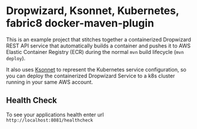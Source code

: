# Dropwizard, Ksonnet, Kubernetes, fabric8 docker-maven-plugin

This is an example project that stitches together a containerized Dropwizard
REST API service that automatically builds a container and pushes it
to AWS Elastic Container Registry (ECR) during the normal `mvn` build
lifecycle (`mvn deploy`).


It also uses [Ksonnet](https://ksonnet.io/) to represent the Kubernetes service configuration,
so you can deploy the containerized Dropwizard Service to a k8s cluster running
in your same AWS account.


Health Check
---

To see your applications health enter url `http://localhost:8081/healthcheck`
